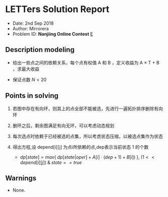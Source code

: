 
<script type="text/javascript"
  src="http://cdn.mathjax.org/mathjax/latest/MathJax.js?config=TeX-AMS-MML_HTMLorMML"></script>

# LETTers Solution Report

- Date: 2nd Sep 2018
- Author: Mirrorera
- Problem ID:  **Nanjiing Online Contest** [E](https://nanti.jisuanke.com/t/30994)

## Description modeling

 - 给出一些点之间的依赖关系，每个点有权值 A 和 B ，定义收益为 A $\times$ T + B ，求最大收益

 - 保证点数 $N < 20$

## Points in solving

1. 若图中存在有向环，则其上的点全部不能被选，先进行一遍拓扑排序删除有向环

2. 删环之后，剩余图满足有向无环，可以考虑动态规划

3. 每次选点时依赖于已经被选的点集，所以考虑状态压缩，以被选点集作为状态

4. 得出方程,设 depend[i][j] 为点i所依赖的点,dep表示当前状态 1 的个数

    - $dp[state] = max\{\;dp[state | oper] + A[i] \cdot (dep + 1) + B[i])\;\} ,\; (1 << depend[i][j])\; \& \; state == true$

## Warnings

 - None.
